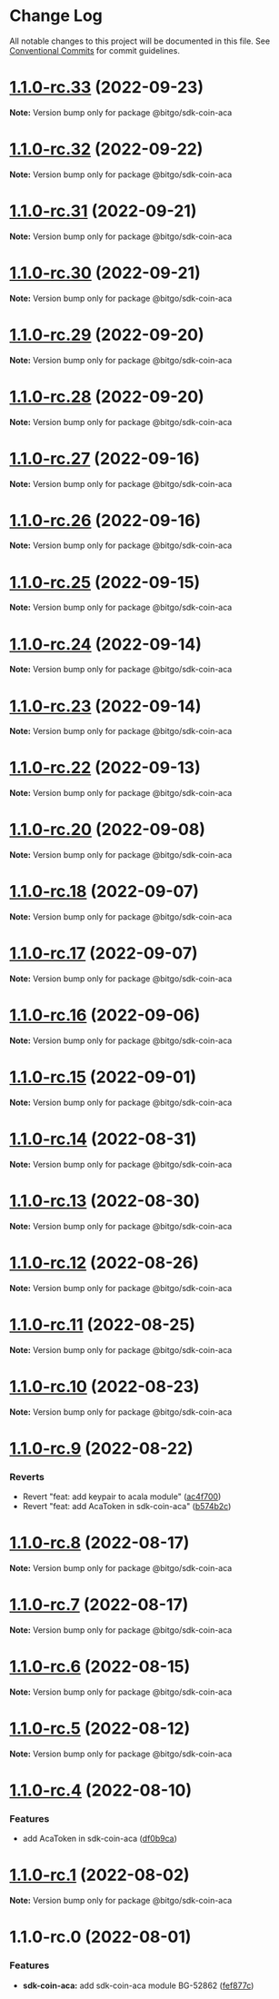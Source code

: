 # Change Log

All notable changes to this project will be documented in this file.
See [Conventional Commits](https://conventionalcommits.org) for commit guidelines.

# [1.1.0-rc.33](https://github.com/BitGo/BitGoJS/compare/@bitgo/sdk-coin-aca@1.1.0-rc.32...@bitgo/sdk-coin-aca@1.1.0-rc.33) (2022-09-23)

**Note:** Version bump only for package @bitgo/sdk-coin-aca





# [1.1.0-rc.32](https://github.com/BitGo/BitGoJS/compare/@bitgo/sdk-coin-aca@1.1.0-rc.31...@bitgo/sdk-coin-aca@1.1.0-rc.32) (2022-09-22)

**Note:** Version bump only for package @bitgo/sdk-coin-aca





# [1.1.0-rc.31](https://github.com/BitGo/BitGoJS/compare/@bitgo/sdk-coin-aca@1.1.0-rc.30...@bitgo/sdk-coin-aca@1.1.0-rc.31) (2022-09-21)

**Note:** Version bump only for package @bitgo/sdk-coin-aca





# [1.1.0-rc.30](https://github.com/BitGo/BitGoJS/compare/@bitgo/sdk-coin-aca@1.1.0-rc.29...@bitgo/sdk-coin-aca@1.1.0-rc.30) (2022-09-21)

**Note:** Version bump only for package @bitgo/sdk-coin-aca





# [1.1.0-rc.29](https://github.com/BitGo/BitGoJS/compare/@bitgo/sdk-coin-aca@1.1.0-rc.28...@bitgo/sdk-coin-aca@1.1.0-rc.29) (2022-09-20)

**Note:** Version bump only for package @bitgo/sdk-coin-aca





# [1.1.0-rc.28](https://github.com/BitGo/BitGoJS/compare/@bitgo/sdk-coin-aca@1.1.0-rc.27...@bitgo/sdk-coin-aca@1.1.0-rc.28) (2022-09-20)

**Note:** Version bump only for package @bitgo/sdk-coin-aca





# [1.1.0-rc.27](https://github.com/BitGo/BitGoJS/compare/@bitgo/sdk-coin-aca@1.1.0-rc.26...@bitgo/sdk-coin-aca@1.1.0-rc.27) (2022-09-16)

**Note:** Version bump only for package @bitgo/sdk-coin-aca





# [1.1.0-rc.26](https://github.com/BitGo/BitGoJS/compare/@bitgo/sdk-coin-aca@1.1.0-rc.25...@bitgo/sdk-coin-aca@1.1.0-rc.26) (2022-09-16)

**Note:** Version bump only for package @bitgo/sdk-coin-aca





# [1.1.0-rc.25](https://github.com/BitGo/BitGoJS/compare/@bitgo/sdk-coin-aca@1.1.0-rc.24...@bitgo/sdk-coin-aca@1.1.0-rc.25) (2022-09-15)

**Note:** Version bump only for package @bitgo/sdk-coin-aca





# [1.1.0-rc.24](https://github.com/BitGo/BitGoJS/compare/@bitgo/sdk-coin-aca@1.1.0-rc.23...@bitgo/sdk-coin-aca@1.1.0-rc.24) (2022-09-14)

**Note:** Version bump only for package @bitgo/sdk-coin-aca





# [1.1.0-rc.23](https://github.com/BitGo/BitGoJS/compare/@bitgo/sdk-coin-aca@1.1.0-rc.22...@bitgo/sdk-coin-aca@1.1.0-rc.23) (2022-09-14)

**Note:** Version bump only for package @bitgo/sdk-coin-aca





# [1.1.0-rc.22](https://github.com/BitGo/BitGoJS/compare/@bitgo/sdk-coin-aca@1.1.0-rc.21...@bitgo/sdk-coin-aca@1.1.0-rc.22) (2022-09-13)

**Note:** Version bump only for package @bitgo/sdk-coin-aca





# [1.1.0-rc.20](https://github.com/BitGo/BitGoJS/compare/@bitgo/sdk-coin-aca@1.1.0-rc.19...@bitgo/sdk-coin-aca@1.1.0-rc.20) (2022-09-08)

**Note:** Version bump only for package @bitgo/sdk-coin-aca





# [1.1.0-rc.18](https://github.com/BitGo/BitGoJS/compare/@bitgo/sdk-coin-aca@1.1.0-rc.17...@bitgo/sdk-coin-aca@1.1.0-rc.18) (2022-09-07)

**Note:** Version bump only for package @bitgo/sdk-coin-aca





# [1.1.0-rc.17](https://github.com/BitGo/BitGoJS/compare/@bitgo/sdk-coin-aca@1.1.0-rc.16...@bitgo/sdk-coin-aca@1.1.0-rc.17) (2022-09-07)

**Note:** Version bump only for package @bitgo/sdk-coin-aca





# [1.1.0-rc.16](https://github.com/BitGo/BitGoJS/compare/@bitgo/sdk-coin-aca@1.1.0-rc.15...@bitgo/sdk-coin-aca@1.1.0-rc.16) (2022-09-06)

**Note:** Version bump only for package @bitgo/sdk-coin-aca





# [1.1.0-rc.15](https://github.com/BitGo/BitGoJS/compare/@bitgo/sdk-coin-aca@1.1.0-rc.14...@bitgo/sdk-coin-aca@1.1.0-rc.15) (2022-09-01)

**Note:** Version bump only for package @bitgo/sdk-coin-aca





# [1.1.0-rc.14](https://github.com/BitGo/BitGoJS/compare/@bitgo/sdk-coin-aca@1.1.0-rc.13...@bitgo/sdk-coin-aca@1.1.0-rc.14) (2022-08-31)

**Note:** Version bump only for package @bitgo/sdk-coin-aca





# [1.1.0-rc.13](https://github.com/BitGo/BitGoJS/compare/@bitgo/sdk-coin-aca@1.1.0-rc.12...@bitgo/sdk-coin-aca@1.1.0-rc.13) (2022-08-30)

**Note:** Version bump only for package @bitgo/sdk-coin-aca





# [1.1.0-rc.12](https://github.com/BitGo/BitGoJS/compare/@bitgo/sdk-coin-aca@1.1.0-rc.11...@bitgo/sdk-coin-aca@1.1.0-rc.12) (2022-08-26)

**Note:** Version bump only for package @bitgo/sdk-coin-aca





# [1.1.0-rc.11](https://github.com/BitGo/BitGoJS/compare/@bitgo/sdk-coin-aca@1.1.0-rc.10...@bitgo/sdk-coin-aca@1.1.0-rc.11) (2022-08-25)

**Note:** Version bump only for package @bitgo/sdk-coin-aca





# [1.1.0-rc.10](https://github.com/BitGo/BitGoJS/compare/@bitgo/sdk-coin-aca@1.1.0-rc.9...@bitgo/sdk-coin-aca@1.1.0-rc.10) (2022-08-23)

**Note:** Version bump only for package @bitgo/sdk-coin-aca





# [1.1.0-rc.9](https://github.com/BitGo/BitGoJS/compare/@bitgo/sdk-coin-aca@1.1.0-rc.8...@bitgo/sdk-coin-aca@1.1.0-rc.9) (2022-08-22)


### Reverts

* Revert "feat: add keypair to acala module" ([ac4f700](https://github.com/BitGo/BitGoJS/commit/ac4f7001f7e77e6bfce4bb49d7fe4307d51c70b7))
* Revert "feat: add AcaToken in sdk-coin-aca" ([b574b2c](https://github.com/BitGo/BitGoJS/commit/b574b2c521b5a2152da4dbf327dddaeed47ef26d))





# [1.1.0-rc.8](https://github.com/BitGo/BitGoJS/compare/@bitgo/sdk-coin-aca@1.1.0-rc.7...@bitgo/sdk-coin-aca@1.1.0-rc.8) (2022-08-17)

**Note:** Version bump only for package @bitgo/sdk-coin-aca





# [1.1.0-rc.7](https://github.com/BitGo/BitGoJS/compare/@bitgo/sdk-coin-aca@1.1.0-rc.6...@bitgo/sdk-coin-aca@1.1.0-rc.7) (2022-08-17)

**Note:** Version bump only for package @bitgo/sdk-coin-aca





# [1.1.0-rc.6](https://github.com/BitGo/BitGoJS/compare/@bitgo/sdk-coin-aca@1.1.0-rc.5...@bitgo/sdk-coin-aca@1.1.0-rc.6) (2022-08-15)

**Note:** Version bump only for package @bitgo/sdk-coin-aca





# [1.1.0-rc.5](https://github.com/BitGo/BitGoJS/compare/@bitgo/sdk-coin-aca@1.1.0-rc.4...@bitgo/sdk-coin-aca@1.1.0-rc.5) (2022-08-12)

**Note:** Version bump only for package @bitgo/sdk-coin-aca





# [1.1.0-rc.4](https://github.com/BitGo/BitGoJS/compare/@bitgo/sdk-coin-aca@1.1.0-rc.3...@bitgo/sdk-coin-aca@1.1.0-rc.4) (2022-08-10)


### Features

* add AcaToken in sdk-coin-aca ([df0b9ca](https://github.com/BitGo/BitGoJS/commit/df0b9caf5cf4163b6b9a1f22f757e416d6721fba))





# [1.1.0-rc.1](https://github.com/BitGo/BitGoJS/compare/@bitgo/sdk-coin-aca@1.1.0-rc.0...@bitgo/sdk-coin-aca@1.1.0-rc.1) (2022-08-02)

**Note:** Version bump only for package @bitgo/sdk-coin-aca





# 1.1.0-rc.0 (2022-08-01)


### Features

* **sdk-coin-aca:** add sdk-coin-aca module BG-52862 ([fef877c](https://github.com/BitGo/BitGoJS/commit/fef877c0ef9019d90dd91fabd3517b2335c49267))
